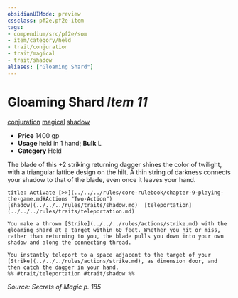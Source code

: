 ```yaml
---
obsidianUIMode: preview
cssclass: pf2e,pf2e-item
tags:
- compendium/src/pf2e/som
- item/category/held
- trait/conjuration
- trait/magical
- trait/shadow
aliases: ["Gloaming Shard"]
---
```

# Gloaming Shard *Item 11*  
[conjuration](../../../rules/traits/conjuration.md)  [magical](../../../rules/traits/magical.md)  [shadow](../../../rules/traits/shadow.md)  

- **Price** 1400 gp
- **Usage** held in 1 hand; **Bulk** L
- **Category** Held

The blade of this +2 striking returning dagger shines the color of twilight, with a triangular lattice design on the hilt. A thin string of darkness connects your shadow to that of the blade, even once it leaves your hand.

```ad-embed-ability
title: Activate [>>](../../../rules/core-rulebook/chapter-9-playing-the-game.md#Actions "Two-Action")
[shadow](../../../rules/traits/shadow.md)  [teleportation](../../../rules/traits/teleportation.md)  

You make a thrown [Strike](../../../rules/actions/strike.md) with the gloaming shard at a target within 60 feet. Whether you hit or miss, rather than returning to you, the blade pulls you down into your own shadow and along the connecting thread.

You instantly teleport to a space adjacent to the target of your [Strike](../../../rules/actions/strike.md), as dimension door, and then catch the dagger in your hand.  
%% #trait/teleportation #trait/shadow %%
```

*Source: Secrets of Magic p. 185*
